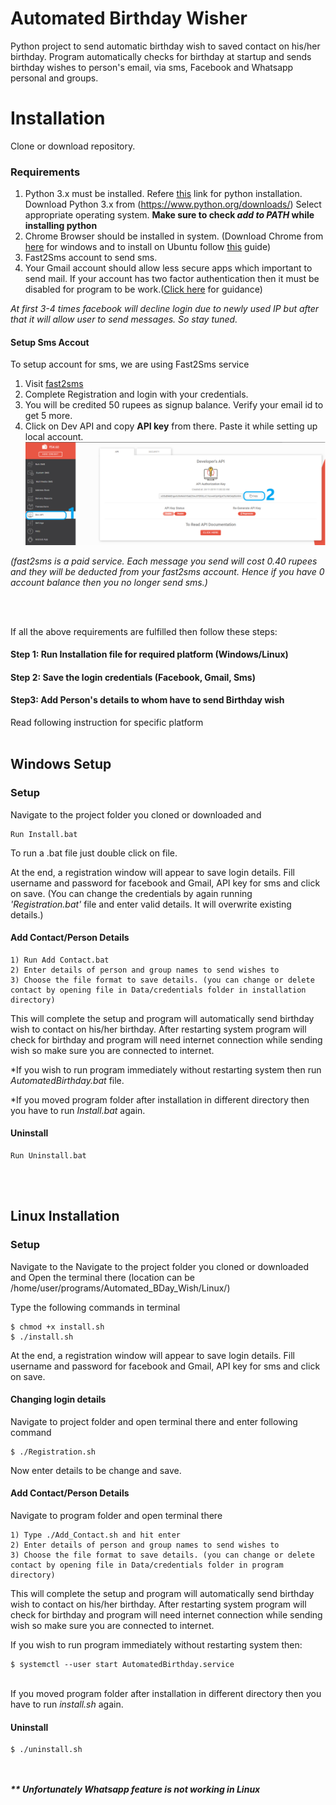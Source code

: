 # Automated Birthday Wisher
Python project to send automatic birthday wish to saved contact on his/her birthday. Program automatically checks for birthday at startup and sends birthday wishes to person's email, via sms, Facebook and Whatsapp personal and groups. 

# Installation
Clone or download repository.

### Requirements
1) Python 3.x must be installed. Refere [this](https://realpython.com/installing-python/) link for python installation.
 Download Python 3.x from (https://www.python.org/downloads/) Select appropriate operating system. 
 <b>Make sure to check <i>add to PATH</i> while installing python</b>
2) Chrome Browser should be installed in system. (Download Chrome from [here](https://www.google.com/chrome/) for windows and to install on Ubuntu follow [this](https://itsfoss.com/install-chrome-ubuntu/) guide)
3) Fast2Sms account to send sms.
4) Your Gmail account should allow less secure apps which important to send mail. If your account has two factor authentication then it must be disabled for program to be work.([Click here](https://devanswers.co/allow-less-secure-apps-access-gmail-account/) for guidance)

<i>At first 3-4 times facebook will decline login due to newly used IP but after that it will allow user to send messages. So stay tuned.
</i>

#### Setup Sms Accout 
To setup account for sms, we are using Fast2Sms service
   1. Visit [fast2sms](https://www.fast2sms.com/)
   2. Complete Registration and login with your credentials.
   3. You will be credited 50 rupees as signup balance. Verify your email id to get 5 more.
   4. Click on Dev API and copy **API key** from there. Paste it while setting up local account.
   ![fast2sms](fast2sms.png)
   
   *(fast2sms is a paid service. Each message you send will cost 0.40 rupees and they will be deducted from your fast2sms account. Hence if you have 0 account balance then you no longer send sms.)*

<br><br>

If all the above requirements are fulfilled then follow these steps:

#### Step 1: Run Installation file for required platform (Windows/Linux)

#### Step 2: Save the login credentials (Facebook, Gmail, Sms)

#### Step3: Add Person's details to whom have to send Birthday wish

Read following instruction for specific platform
<br><br>

## Windows Setup

### Setup
Navigate to the project folder you cloned or downloaded and 

    Run Install.bat
    
To run a .bat file just double click on file.

At the end, a registration window will appear to save login details. Fill username and password for facebook and Gmail, API key for sms and click on save. (You can change the credentials by again running <i>'Registration.bat'</i> file and enter valid details. It will overwrite existing details.)

#### Add Contact/Person Details
    1) Run Add Contact.bat
    2) Enter details of person and group names to send wishes to
    3) Choose the file format to save details. (you can change or delete contact by opening file in Data/credentials folder in installation directory)


This will complete the setup and program will automatically send birthday wish to contact on his/her birthday. After restarting system program will check for birthday and program will need internet connection while sending wish so make sure you are connected to internet.

*If you wish to run program immediately without restarting system then run *AutomatedBirthday.bat* file.

*If you moved program folder after installation in different directory then you have to run *Install.bat* again.
#### Uninstall

    Run Uninstall.bat
<br><br>


## Linux Installation

### Setup
Navigate to the Navigate to the project folder you cloned or downloaded and Open the terminal there (location can be /home/user/programs/Automated_BDay_Wish/Linux/)

Type the following commands in terminal
    
    $ chmod +x install.sh
    $ ./install.sh

At the end, a registration window will appear to save login details. Fill username and password for facebook and Gmail, API key for sms and click on save.

#### Changing login details
Navigate to project folder and open terminal there and enter following command
    
    $ ./Registration.sh

Now enter details to be change and save.

#### Add Contact/Person Details
Navigate to program folder and open terminal there

    1) Type ./Add_Contact.sh and hit enter
    2) Enter details of person and group names to send wishes to
    3) Choose the file format to save details. (you can change or delete contact by opening file in Data/credentials folder in program directory)

This will complete the setup and program will automatically send birthday wish to contact on his/her birthday. After restarting system program will check for birthday and program will need internet connection while sending wish so make sure you are connected to internet.

If you wish to run program immediately without restarting system then:
    
    $ systemctl --user start AutomatedBirthday.service
<br>
If you moved program folder after installation in different directory then you have to run <i>install.sh</i> again.
<br>

#### Uninstall
    
    $ ./uninstall.sh
    

<br><br>
<b><i>** Unfortunately Whatsapp feature is not working in Linux</i></b>
